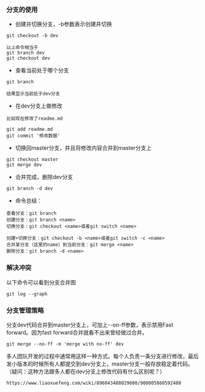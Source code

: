 ### 分支的使用
- 创建并切换分支，-b参数表示创建并切换
```
git checkout -b dev

以上命令相当于
git branch dev
git checkout dev
```

- 查看当前处于哪个分支
```
git branch

结果显示当前处于dev分支
```

- 在dev分支上做修改
```
比如现在修改了readme.md

git add readme.md
git commit '修改数据'
```

- 切换回master分支，并且将修改内容合并到master分支上
```
git checkout master
git merge dev
```

- 合并完成，删除dev分支
```
git branch -d dev
```


- 命令总结：
```
查看分支：git branch
创建分支：git branch <name>
切换分支：git checkout <name>或者git switch <name>

创建+切换分支：git checkout -b <name>或者git switch -c <name>
合并某分支（这里的name）到当前分支：git merge <name>
删除分支：git branch -d <name>
```


### 解决冲突
以下命令可以看到分支合并图
```
git log --graph
```


### 分支管理策略
分支dev代码合并到master分支上，可加上--on-ff参数，表示禁用Fast forward。因为fast forward合并就看不出来曾经做过合并。
```
git merge --no-ff -m 'merge with no-ff' dev
```

多人团队开发的过程中通常用这样一种方式。每个人负责一条分支进行修改，最后发小版本的时候所有人都提交到dev分支上，master分支一般存放稳定着代码。
（疑问：这种方法跟多人都在dev分支上修改代码有什么区别呢？）
```
https://www.liaoxuefeng.com/wiki/896043488029600/900005860592480
```

### 
